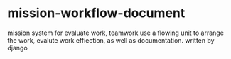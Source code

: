 # mission-workflow-document
mission system for evaluate work, teamwork use a flowing unit to arrange the work, evalute work effiection, as well as documentation. written by django
